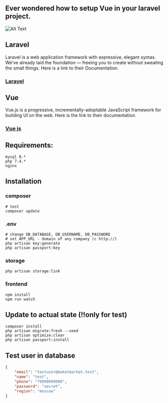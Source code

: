 ## Ever wondered how to setup Vue in your laravel project.
![Alt Text](https://dev-to-uploads.s3.amazonaws.com/uploads/articles/rmtm25h4rb9sgsw3505z.png)
## Laravel
Laravel is a web application framework with expressive, elegant syntax. We’ve already laid the foundation — freeing you to create without sweating the small things.
Here is a link to their Documentation.
### [Laravel](https://laravel.com/docs/8.x)

## Vue
Vue.js is a progressive, incrementally-adoptable JavaScript framework for building UI on the web.
Here is the link to their documentation.
### [Vue js](https://vuejs.org/)
## Requirements:
```
mysql 8.*
php 7.4.*
nginx
```
## Installation

### composer
```
# test
composer update

```

### .env
```
# change DB_DATABASE, DB_USERNAME, DB_PASSWORD
# set APP_URL - domain of any company (с http://)
php artisan key:generate
php artisan passport:key
```

### storage
```
php artisan storage:link
```

### frontend
```
npm install
npm run watch
```

## Update to actual state (!!only for test)
```
composer install
php artisan migrate:fresh --seed
php artisan optimize:clear
php artisan passport:install
```

## Test user in database
```json
{
    "email": "testuser@maketmarket.test",
    "name": "test",
    "phone": "79999999999",
    "password": "secret",
    "region": "moscow"
}
```
